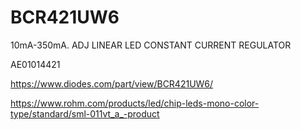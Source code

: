 # BCR421UW6
10mA-350mA. ADJ LINEAR LED CONSTANT CURRENT REGULATOR

AE01014421

https://www.diodes.com/part/view/BCR421UW6/

https://www.rohm.com/products/led/chip-leds-mono-color-type/standard/sml-011vt_a_-product
